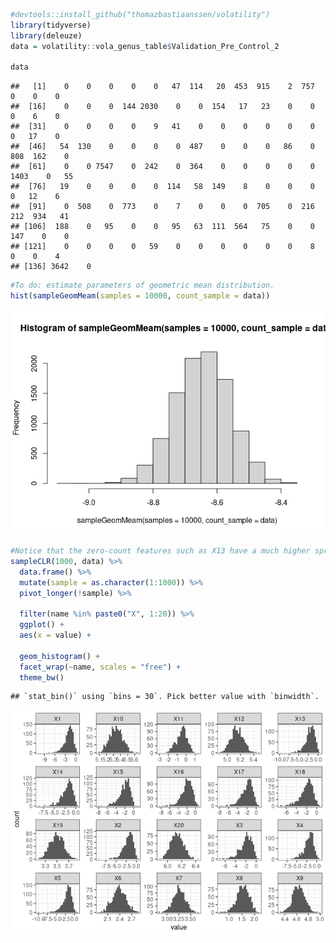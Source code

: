 ``` r
#devtools::install_github("thomazbastiaanssen/volatility")
library(tidyverse)
library(deleuze)
data = volatility::vola_genus_table$Validation_Pre_Control_2

data
```

    ##   [1]    0    0    0    0    0   47  114   20  453  915    2  757    0    0    0
    ##  [16]    0    0    0  144 2030    0    0  154   17   23    0    0    0    6    0
    ##  [31]    0    0    0    0    9   41    0    0    0    0    0    0    0   17    0
    ##  [46]   54  130    0    0    0    0  487    0    0    0   86    0  808  162    0
    ##  [61]    0    0 7547    0  242    0  364    0    0    0    0    0 1403    0   55
    ##  [76]   19    0    0    0    0  114   58  149    8    0    0    0    0   12    6
    ##  [91]    0  508    0  773    0    7    0    0    0  705    0  216  212  934   41
    ## [106]  188    0   95    0    0   95   63  111  564   75    0    0  147    0    0
    ## [121]    0    0    0    0   59    0    0    0    0    0    0    8    0    0    4
    ## [136] 3642    0

``` r
#To do: estimate parameters of geometric mean distribution. 
hist(sampleGeomMeam(samples = 10000, count_sample = data))
```

![](README_files/figure-gfm/distributions-1.png)<!-- -->

``` r
#Notice that the zero-count features such as X13 have a much higher spread than high rollers like X7
sampleCLR(1000, data) %>%
  data.frame() %>%
  mutate(sample = as.character(1:1000)) %>%
  pivot_longer(!sample) %>%
  
  filter(name %in% paste0("X", 1:20)) %>%
  ggplot() +
  aes(x = value) +
  
  geom_histogram() +
  facet_wrap(~name, scales = "free") +
  theme_bw()
```

    ## `stat_bin()` using `bins = 30`. Pick better value with `binwidth`.

![](README_files/figure-gfm/distributions-2.png)<!-- -->
